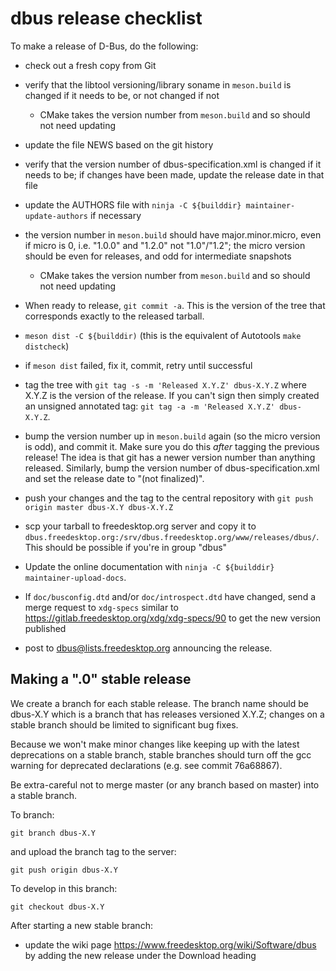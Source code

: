 # dbus release checklist

To make a release of D-Bus, do the following:

 - check out a fresh copy from Git

 - verify that the libtool versioning/library soname in `meson.build` is
   changed if it needs to be, or not changed if not
    - CMake takes the version number from `meson.build` and so should not
      need updating

 - update the file NEWS based on the git history

 - verify that the version number of dbus-specification.xml is
   changed if it needs to be; if changes have been made, update the
   release date in that file

 - update the AUTHORS file with
   `ninja -C ${builddir} maintainer-update-authors`
   if necessary

 - the version number in `meson.build` should have major.minor.micro, even
   if micro is 0, i.e. "1.0.0" and "1.2.0" not "1.0"/"1.2"; the micro
   version should be even for releases, and odd for intermediate snapshots
    - CMake takes the version number from `meson.build` and so should not
      need updating

 - When ready to release, `git commit -a`.  This is the version
   of the tree that corresponds exactly to the released tarball.

 - `meson dist -C ${builddir)`
    (this is the equivalent of Autotools `make distcheck`)

 - if `meson dist` failed, fix it, commit, retry until successful

 - tag the tree with `git tag -s -m 'Released X.Y.Z' dbus-X.Y.Z`
   where X.Y.Z is the version of the release.  If you can't sign
   then simply created an unsigned annotated tag:
   `git tag -a -m 'Released X.Y.Z' dbus-X.Y.Z`.

 - bump the version number up in `meson.build`
   again (so the micro version is odd),
   and commit it.  Make sure you do this *after* tagging the previous
   release! The idea is that git has a newer version number
   than anything released. Similarly, bump the version number of
   dbus-specification.xml and set the release date to "(not finalized)".

 - push your changes and the tag to the central repository with
     `git push origin master dbus-X.Y dbus-X.Y.Z`

 - scp your tarball to freedesktop.org server and copy it to
   `dbus.freedesktop.org:/srv/dbus.freedesktop.org/www/releases/dbus/`.
   This should be possible if you're in group "dbus"

 - Update the online documentation with
     `ninja -C ${builddir} maintainer-upload-docs`.

 - If `doc/busconfig.dtd` and/or `doc/introspect.dtd` have changed, send
   a merge request to `xdg-specs` similar to
   <https://gitlab.freedesktop.org/xdg/xdg-specs/90> to get the new
   version published

 - post to dbus@lists.freedesktop.org announcing the release.

## Making a ".0" stable release

We create a branch for each stable release. The branch name should be
dbus-X.Y which is a branch that has releases versioned X.Y.Z;
changes on a stable branch should be limited to significant bug fixes.

Because we won't make minor changes like keeping up with the latest
deprecations on a stable branch, stable branches should turn off the
gcc warning for deprecated declarations (e.g. see commit 76a68867).

Be extra-careful not to merge master (or any branch based on master) into a
stable branch.

To branch:

    git branch dbus-X.Y

and upload the branch tag to the server:

    git push origin dbus-X.Y

To develop in this branch:

    git checkout dbus-X.Y

After starting a new stable branch:

 - update the wiki page <https://www.freedesktop.org/wiki/Software/dbus> by
   adding the new release under the Download heading

